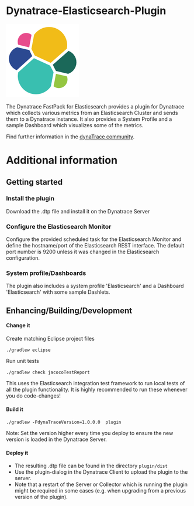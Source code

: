 # Dynatrace-Elasticsearch-Plugin

![testresources/icon.png](/testresources/icon.png)

The Dynatrace FastPack for Elasticsearch provides a plugin for Dynatrace which collects various metrics from an Elasticsearch Cluster and sends them to a Dynatrace instance. It also provides a System Profile and a sample Dashboard which visualizes some of the metrics.

Find further information in the [dynaTrace community](https://community.compuwareapm.com/community/display/DL/Elasticsearch+FastPack). 

# Additional information

## Getting started

### Install the plugin

Download the .dtp file and install it on the Dynatrace Server

### Configure the Elasticsearch Monitor

Configure the provided scheduled task for the Elasticsearch Monitor and define the hostname/port of the Elasticsearch REST interface. The default port number is 9200 unless it was changed in the Elasticsearch configuration.

### System profile/Dashboards

The plugin also includes a system profile 'Elasticsearch' and a Dashboard 'Elasticsearch' with some sample Dashlets.

## Enhancing/Building/Development

#### Change it

Create matching Eclipse project files

	./gradlew eclipse

Run unit tests

	./gradlew check jacocoTestReport

This uses the Elasticsearch integration test framework to run local tests of all the plugin functionality. It is 
highly recommended to run these whenever you do code-changes! 

#### Build it

	./gradlew -PdynaTraceVersion=1.0.0.0  plugin

Note: Set the version higher every time you deploy to ensure the new version is loaded in the Dynatrace Server.

#### Deploy it

* The resulting .dtp file can be found in the directory `plugin/dist`
* Use the plugin-dialog in the Dynatrace Client to upload the plugin to the server. 
* Note that a restart of the Server or Collector which is running the plugin might be required 
  in some cases (e.g. when upgrading from a previous version of the plugin).
